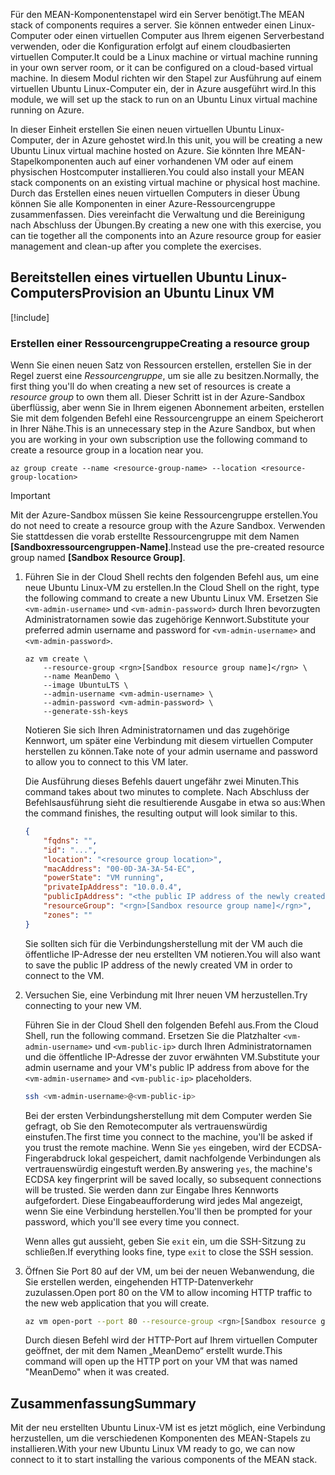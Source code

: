 <span data-ttu-id="b4412-101">Für den MEAN-Komponentenstapel wird ein Server benötigt.</span><span class="sxs-lookup"><span data-stu-id="b4412-101">The MEAN stack of components requires a server.</span></span> <span data-ttu-id="b4412-102">Sie können entweder einen Linux-Computer oder einen virtuellen Computer aus Ihrem eigenen Serverbestand verwenden, oder die Konfiguration erfolgt auf einem cloudbasierten virtuellen Computer.</span><span class="sxs-lookup"><span data-stu-id="b4412-102">It could be a Linux machine or virtual machine running in your own server room, or it can be configured on a cloud-based virtual machine.</span></span> <span data-ttu-id="b4412-103">In diesem Modul richten wir den Stapel zur Ausführung auf einem virtuellen Ubuntu Linux-Computer ein, der in Azure ausgeführt wird.</span><span class="sxs-lookup"><span data-stu-id="b4412-103">In this module, we will set up the stack to run on an Ubuntu Linux virtual machine running on Azure.</span></span>

<span data-ttu-id="b4412-104">In dieser Einheit erstellen Sie einen neuen virtuellen Ubuntu Linux-Computer, der in Azure gehostet wird.</span><span class="sxs-lookup"><span data-stu-id="b4412-104">In this unit, you will be creating a new Ubuntu Linux virtual machine hosted on Azure.</span></span> <span data-ttu-id="b4412-105">Sie könnten Ihre MEAN-Stapelkomponenten auch auf einer vorhandenen VM oder auf einem physischen Hostcomputer installieren.</span><span class="sxs-lookup"><span data-stu-id="b4412-105">You could also install your MEAN stack components on an existing virtual machine or physical host machine.</span></span> <span data-ttu-id="b4412-106">Durch das Erstellen eines neuen virtuellen Computers in dieser Übung können Sie alle Komponenten in einer Azure-Ressourcengruppe zusammenfassen. Dies vereinfacht die Verwaltung und die Bereinigung nach Abschluss der Übungen.</span><span class="sxs-lookup"><span data-stu-id="b4412-106">By creating a new one with this exercise, you can tie together all the components into an Azure resource group for easier management and clean-up after you complete the exercises.</span></span>

## <a name="provision-an-ubuntu-linux-vm"></a><span data-ttu-id="b4412-107">Bereitstellen eines virtuellen Ubuntu Linux-Computers</span><span class="sxs-lookup"><span data-stu-id="b4412-107">Provision an Ubuntu Linux VM</span></span>

[!include[](../../../includes/azure-sandbox-activate.md)]

### <a name="creating-a-resource-group"></a><span data-ttu-id="b4412-108">Erstellen einer Ressourcengruppe</span><span class="sxs-lookup"><span data-stu-id="b4412-108">Creating a resource group</span></span>

<span data-ttu-id="b4412-109">Wenn Sie einen neuen Satz von Ressourcen erstellen, erstellen Sie in der Regel zuerst eine _Ressourcengruppe_, um sie alle zu besitzen.</span><span class="sxs-lookup"><span data-stu-id="b4412-109">Normally, the first thing you'll do when creating a new set of resources is create a _resource group_ to own them all.</span></span> <span data-ttu-id="b4412-110">Dieser Schritt ist in der Azure-Sandbox überflüssig, aber wenn Sie in Ihrem eigenen Abonnement arbeiten, erstellen Sie mit dem folgenden Befehl eine Ressourcengruppe an einem Speicherort in Ihrer Nähe.</span><span class="sxs-lookup"><span data-stu-id="b4412-110">This is an unnecessary step in the Azure Sandbox, but when you are working in your own subscription use the following command to create a resource group in a location near you.</span></span>

```azurecli
az group create --name <resource-group-name> --location <resource-group-location>
```

> [!IMPORTANT]
> <span data-ttu-id="b4412-111">Mit der Azure-Sandbox müssen Sie keine Ressourcengruppe erstellen.</span><span class="sxs-lookup"><span data-stu-id="b4412-111">You do not need to create a resource group with the Azure Sandbox.</span></span> <span data-ttu-id="b4412-112">Verwenden Sie stattdessen die vorab erstellte Ressourcengruppe mit dem Namen **<rgn>[Sandboxressourcengruppen-Name]</rgn>**.</span><span class="sxs-lookup"><span data-stu-id="b4412-112">Instead use the pre-created resource group named **<rgn>[Sandbox Resource Group]</rgn>**.</span></span>

1. <span data-ttu-id="b4412-113">Führen Sie in der Cloud Shell rechts den folgenden Befehl aus, um eine neue Ubuntu Linux-VM zu erstellen.</span><span class="sxs-lookup"><span data-stu-id="b4412-113">In the Cloud Shell on the right, type the following command to create a new Ubuntu Linux VM.</span></span> <span data-ttu-id="b4412-114">Ersetzen Sie `<vm-admin-username>` und `<vm-admin-password>` durch Ihren bevorzugten Administratornamen sowie das zugehörige Kennwort.</span><span class="sxs-lookup"><span data-stu-id="b4412-114">Substitute your preferred admin username and password for `<vm-admin-username>` and `<vm-admin-password>`.</span></span>

    ```azurecli
    az vm create \
        --resource-group <rgn>[Sandbox resource group name]</rgn> \
        --name MeanDemo \
        --image UbuntuLTS \
        --admin-username <vm-admin-username> \
        --admin-password <vm-admin-password> \
        --generate-ssh-keys
    ```

    <span data-ttu-id="b4412-115">Notieren Sie sich Ihren Administratornamen und das zugehörige Kennwort, um später eine Verbindung mit diesem virtuellen Computer herstellen zu können.</span><span class="sxs-lookup"><span data-stu-id="b4412-115">Take note of your admin username and password to allow you to connect to this VM later.</span></span>

    <span data-ttu-id="b4412-116">Die Ausführung dieses Befehls dauert ungefähr zwei Minuten.</span><span class="sxs-lookup"><span data-stu-id="b4412-116">This command takes about two minutes to complete.</span></span> <span data-ttu-id="b4412-117">Nach Abschluss der Befehlsausführung sieht die resultierende Ausgabe in etwa so aus:</span><span class="sxs-lookup"><span data-stu-id="b4412-117">When the command finishes, the resulting output will look similar to this.</span></span>

    ```json
    {
        "fqdns": "",
        "id": "...",
        "location": "<resource group location>",
        "macAddress": "00-0D-3A-3A-54-EC",
        "powerState": "VM running",
        "privateIpAddress": "10.0.0.4",
        "publicIpAddress": "<the public IP address of the newly created machine>",
        "resourceGroup": "<rgn>[Sandbox resource group name]</rgn>",
        "zones": ""
    }
    ```

    <span data-ttu-id="b4412-118">Sie sollten sich für die Verbindungsherstellung mit der VM auch die öffentliche IP-Adresse der neu erstellten VM notieren.</span><span class="sxs-lookup"><span data-stu-id="b4412-118">You will also want to save the public IP address of the newly created VM in order to connect to the VM.</span></span>

1. <span data-ttu-id="b4412-119">Versuchen Sie, eine Verbindung mit Ihrer neuen VM herzustellen.</span><span class="sxs-lookup"><span data-stu-id="b4412-119">Try connecting to your new VM.</span></span>

    <span data-ttu-id="b4412-120">Führen Sie in der Cloud Shell den folgenden Befehl aus.</span><span class="sxs-lookup"><span data-stu-id="b4412-120">From the Cloud Shell, run the following command.</span></span> <span data-ttu-id="b4412-121">Ersetzen Sie die Platzhalter `<vm-admin-username>` und `<vm-public-ip>` durch Ihren Administratornamen und die öffentliche IP-Adresse der zuvor erwähnten VM.</span><span class="sxs-lookup"><span data-stu-id="b4412-121">Substitute your admin username and your VM's public IP address from above for the `<vm-admin-username>` and `<vm-public-ip>` placeholders.</span></span>

    ```bash
    ssh <vm-admin-username>@<vm-public-ip>
    ```

    <span data-ttu-id="b4412-122">Bei der ersten Verbindungsherstellung mit dem Computer werden Sie gefragt, ob Sie den Remotecomputer als vertrauenswürdig einstufen.</span><span class="sxs-lookup"><span data-stu-id="b4412-122">The first time you connect to the machine, you'll be asked if you trust the remote machine.</span></span> <span data-ttu-id="b4412-123">Wenn Sie `yes` eingeben, wird der ECDSA-Fingerabdruck lokal gespeichert, damit nachfolgende Verbindungen als vertrauenswürdig eingestuft werden.</span><span class="sxs-lookup"><span data-stu-id="b4412-123">By answering `yes`, the machine's ECDSA key fingerprint will be saved locally, so subsequent connections will be trusted.</span></span> <span data-ttu-id="b4412-124">Sie werden dann zur Eingabe Ihres Kennworts aufgefordert. Diese Eingabeaufforderung wird jedes Mal angezeigt, wenn Sie eine Verbindung herstellen.</span><span class="sxs-lookup"><span data-stu-id="b4412-124">You'll then be prompted for your password, which you'll see every time you connect.</span></span>

    <span data-ttu-id="b4412-125">Wenn alles gut aussieht, geben Sie `exit` ein, um die SSH-Sitzung zu schließen.</span><span class="sxs-lookup"><span data-stu-id="b4412-125">If everything looks fine, type `exit` to close the SSH session.</span></span>

1. <span data-ttu-id="b4412-126">Öffnen Sie Port 80 auf der VM, um bei der neuen Webanwendung, die Sie erstellen werden, eingehenden HTTP-Datenverkehr zuzulassen.</span><span class="sxs-lookup"><span data-stu-id="b4412-126">Open port 80 on the VM to allow incoming HTTP traffic to the new web application that you will create.</span></span>

    ``` bash
    az vm open-port --port 80 --resource-group <rgn>[Sandbox resource group name]</rgn> --name MeanDemo
    ```

    <span data-ttu-id="b4412-127">Durch diesen Befehl wird der HTTP-Port auf Ihrem virtuellen Computer geöffnet, der mit dem Namen „MeanDemo“ erstellt wurde.</span><span class="sxs-lookup"><span data-stu-id="b4412-127">This command will open up the HTTP port on your VM that was named "MeanDemo" when it was created.</span></span>

## <a name="summary"></a><span data-ttu-id="b4412-128">Zusammenfassung</span><span class="sxs-lookup"><span data-stu-id="b4412-128">Summary</span></span>

<span data-ttu-id="b4412-129">Mit der neu erstellten Ubuntu Linux-VM ist es jetzt möglich, eine Verbindung herzustellen, um die verschiedenen Komponenten des MEAN-Stapels zu installieren.</span><span class="sxs-lookup"><span data-stu-id="b4412-129">With your new Ubuntu Linux VM ready to go, we can now connect to it to start installing the various components of the MEAN stack.</span></span>
